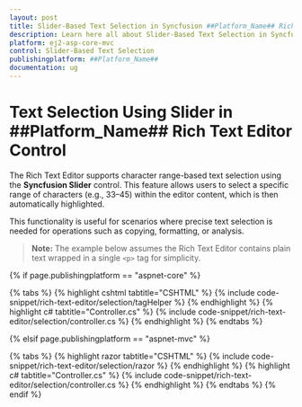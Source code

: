 ```yaml
---
layout: post
title: Slider-Based Text Selection in Syncfusion ##Platform_Name## Rich Text Editor Component
description: Learn here all about Slider-Based Text Selection in Syncfusion ##Platform_Name## Rich Text Editor component of Syncfusion Essential JS 2 and more.
platform: ej2-asp-core-mvc
control: Slider-Based Text Selection
publishingplatform: ##Platform_Name##
documentation: ug
---
```


# Text Selection Using Slider in ##Platform_Name## Rich Text Editor Control

The Rich Text Editor supports character range-based text selection using the **Syncfusion Slider** control. This feature allows users to select a specific range of characters (e.g., 33–45) within the editor content, which is then automatically highlighted.

This functionality is useful for scenarios where precise text selection is needed for operations such as copying, formatting, or analysis.

> **Note:** The example below assumes the Rich Text Editor contains plain text wrapped in a single `<p>` tag for simplicity.

{% if page.publishingplatform == "aspnet-core" %}

{% tabs %}
{% highlight cshtml tabtitle="CSHTML" %}
{% include code-snippet/rich-text-editor/selection/tagHelper %}
{% endhighlight %}
{% highlight c# tabtitle="Controller.cs" %}
{% include code-snippet/rich-text-editor/selection/controller.cs %}
{% endhighlight %}
{% endtabs %}

{% elsif page.publishingplatform == "aspnet-mvc" %}

{% tabs %}
{% highlight razor tabtitle="CSHTML" %}
{% include code-snippet/rich-text-editor/selection/razor %}
{% endhighlight %}
{% highlight c# tabtitle="Controller.cs" %}
{% include code-snippet/rich-text-editor/selection/controller.cs %}
{% endhighlight %}
{% endtabs %}
{% endif %}
